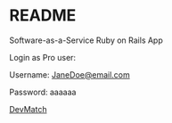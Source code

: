 # README

Software-as-a-Service Ruby on Rails App

Login as Pro user:

Username: JaneDoe@email.com

Password: aaaaaa

[DevMatch](https://quiet-woodland-21193.herokuapp.com/)
